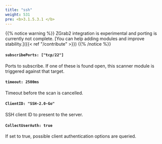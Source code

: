 ```yaml
---
title: "ssh"
weight: 531
pre: <b>3.1.5.3.1 </b>
---
```


{{% notice warning %}}
ZGrab2 integration is experimental and porting is currently not complete.
[You can help adding modules and improve stability.]({{< ref "/contribute" >}})
{{% /notice %}}

#### `subscribePorts: ["tcp/22"]`

Ports to subscribe. If one of these is found open, this scanner module is triggered against that target.

#### `timeout: 2500ms`

Timeout before the scan is cancelled.

#### `ClientID: "SSH-2.0-Go"`

SSH client ID to present to the server.

#### `CollectUserAuth: true`

If set to true, possible client authentication options are queried.
